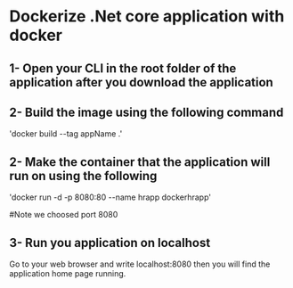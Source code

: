 # Dockerize .Net core application with docker

## 1- Open your CLI in the root folder of the application after you download the application

## 2- Build the image using the following command
'docker build --tag appName .'

## 2- Make the container that the application will run on using the following 
'docker run  -d -p 8080:80 --name hrapp dockerhrapp'

#Note we choosed port 8080

## 3- Run you application on localhost
Go to your web browser and write localhost:8080 then you will find the application home page running.
